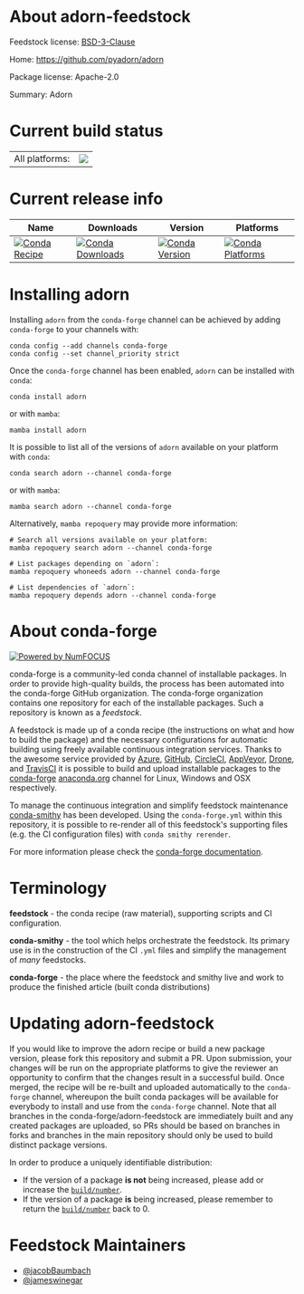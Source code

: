 About adorn-feedstock
=====================

Feedstock license: [BSD-3-Clause](https://github.com/conda-forge/adorn-feedstock/blob/main/LICENSE.txt)

Home: https://github.com/pyadorn/adorn

Package license: Apache-2.0

Summary: Adorn

Current build status
====================


<table><tr><td>All platforms:</td>
    <td>
      <a href="https://dev.azure.com/conda-forge/feedstock-builds/_build/latest?definitionId=14815&branchName=main">
        <img src="https://dev.azure.com/conda-forge/feedstock-builds/_apis/build/status/adorn-feedstock?branchName=main">
      </a>
    </td>
  </tr>
</table>

Current release info
====================

| Name | Downloads | Version | Platforms |
| --- | --- | --- | --- |
| [![Conda Recipe](https://img.shields.io/badge/recipe-adorn-green.svg)](https://anaconda.org/conda-forge/adorn) | [![Conda Downloads](https://img.shields.io/conda/dn/conda-forge/adorn.svg)](https://anaconda.org/conda-forge/adorn) | [![Conda Version](https://img.shields.io/conda/vn/conda-forge/adorn.svg)](https://anaconda.org/conda-forge/adorn) | [![Conda Platforms](https://img.shields.io/conda/pn/conda-forge/adorn.svg)](https://anaconda.org/conda-forge/adorn) |

Installing adorn
================

Installing `adorn` from the `conda-forge` channel can be achieved by adding `conda-forge` to your channels with:

```
conda config --add channels conda-forge
conda config --set channel_priority strict
```

Once the `conda-forge` channel has been enabled, `adorn` can be installed with `conda`:

```
conda install adorn
```

or with `mamba`:

```
mamba install adorn
```

It is possible to list all of the versions of `adorn` available on your platform with `conda`:

```
conda search adorn --channel conda-forge
```

or with `mamba`:

```
mamba search adorn --channel conda-forge
```

Alternatively, `mamba repoquery` may provide more information:

```
# Search all versions available on your platform:
mamba repoquery search adorn --channel conda-forge

# List packages depending on `adorn`:
mamba repoquery whoneeds adorn --channel conda-forge

# List dependencies of `adorn`:
mamba repoquery depends adorn --channel conda-forge
```


About conda-forge
=================

[![Powered by
NumFOCUS](https://img.shields.io/badge/powered%20by-NumFOCUS-orange.svg?style=flat&colorA=E1523D&colorB=007D8A)](https://numfocus.org)

conda-forge is a community-led conda channel of installable packages.
In order to provide high-quality builds, the process has been automated into the
conda-forge GitHub organization. The conda-forge organization contains one repository
for each of the installable packages. Such a repository is known as a *feedstock*.

A feedstock is made up of a conda recipe (the instructions on what and how to build
the package) and the necessary configurations for automatic building using freely
available continuous integration services. Thanks to the awesome service provided by
[Azure](https://azure.microsoft.com/en-us/services/devops/), [GitHub](https://github.com/),
[CircleCI](https://circleci.com/), [AppVeyor](https://www.appveyor.com/),
[Drone](https://cloud.drone.io/welcome), and [TravisCI](https://travis-ci.com/)
it is possible to build and upload installable packages to the
[conda-forge](https://anaconda.org/conda-forge) [anaconda.org](https://anaconda.org/)
channel for Linux, Windows and OSX respectively.

To manage the continuous integration and simplify feedstock maintenance
[conda-smithy](https://github.com/conda-forge/conda-smithy) has been developed.
Using the ``conda-forge.yml`` within this repository, it is possible to re-render all of
this feedstock's supporting files (e.g. the CI configuration files) with ``conda smithy rerender``.

For more information please check the [conda-forge documentation](https://conda-forge.org/docs/).

Terminology
===========

**feedstock** - the conda recipe (raw material), supporting scripts and CI configuration.

**conda-smithy** - the tool which helps orchestrate the feedstock.
                   Its primary use is in the construction of the CI ``.yml`` files
                   and simplify the management of *many* feedstocks.

**conda-forge** - the place where the feedstock and smithy live and work to
                  produce the finished article (built conda distributions)


Updating adorn-feedstock
========================

If you would like to improve the adorn recipe or build a new
package version, please fork this repository and submit a PR. Upon submission,
your changes will be run on the appropriate platforms to give the reviewer an
opportunity to confirm that the changes result in a successful build. Once
merged, the recipe will be re-built and uploaded automatically to the
`conda-forge` channel, whereupon the built conda packages will be available for
everybody to install and use from the `conda-forge` channel.
Note that all branches in the conda-forge/adorn-feedstock are
immediately built and any created packages are uploaded, so PRs should be based
on branches in forks and branches in the main repository should only be used to
build distinct package versions.

In order to produce a uniquely identifiable distribution:
 * If the version of a package **is not** being increased, please add or increase
   the [``build/number``](https://docs.conda.io/projects/conda-build/en/latest/resources/define-metadata.html#build-number-and-string).
 * If the version of a package **is** being increased, please remember to return
   the [``build/number``](https://docs.conda.io/projects/conda-build/en/latest/resources/define-metadata.html#build-number-and-string)
   back to 0.

Feedstock Maintainers
=====================

* [@jacobBaumbach](https://github.com/jacobBaumbach/)
* [@jameswinegar](https://github.com/jameswinegar/)

